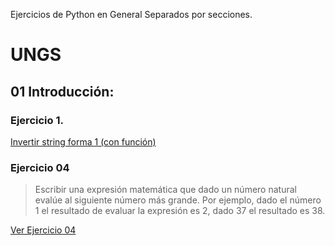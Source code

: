 Ejercicios de Python en General Separados por secciones.


# UNGS

## 01 Introducción:

### Ejercicio 1.
[Invertir string forma 1 (con función)](../main/02-UNGS/1-Introducción/ejercicio1.md "Invertir string forma 1 (con función)")

### Ejercicio 04

> Escribir una expresión matemática que dado un número natural evalúe al siguiente número más
> grande. Por ejemplo, dado el número 1 el resultado de evaluar la expresión es 2, dado 37 el
> resultado es 38.


[Ver Ejercicio 04](../main/02-UNGS/1-Introducción/ejercicio4.py "Ver Ejercicio 04")
